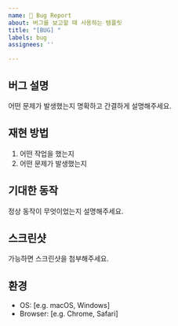 ```yaml
---
name: 🐛 Bug Report
about: 버그를 보고할 때 사용하는 템플릿
title: "[BUG] "
labels: bug
assignees: ''

---
```


## 버그 설명
어떤 문제가 발생했는지 명확하고 간결하게 설명해주세요.

## 재현 방법
1. 어떤 작업을 했는지
2. 어떤 문제가 발생했는지

## 기대한 동작
정상 동작이 무엇이었는지 설명해주세요.

## 스크린샷
가능하면 스크린샷을 첨부해주세요.

## 환경
- OS: [e.g. macOS, Windows]
- Browser: [e.g. Chrome, Safari]